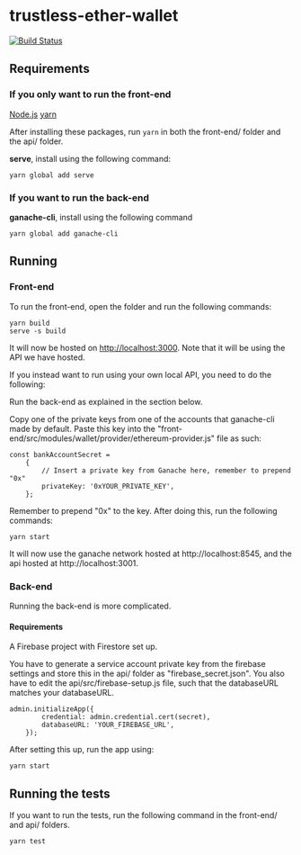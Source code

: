 # trustless-ether-wallet

[![Build Status](https://travis-ci.org/mathiassoeholm/trustless-crypto-exchange.svg?branch=master)](https://travis-ci.org/mathiassoeholm/trustless-crypto-exchange)

## Requirements
### If you only want to run the front-end
[Node.js](https://nodejs.org/en/)
[yarn](https://yarnpkg.com/lang/en/docs/install/#windows-stable)

After installing these packages, run ```yarn``` in both the front-end/ folder and the api/ folder.

**serve**, install using the following command:
```
yarn global add serve
```

### If you want to run the back-end
**ganache-cli**, install using the following command
```
yarn global add ganache-cli
```

## Running

### Front-end
To run the front-end, open the folder and run the following commands:

```
yarn build
serve -s build
```

It will now be hosted on [http://localhost:3000](http://localhost:3000). Note that it will be using the API we have hosted.

If you instead want to run using your own local API, you need to do the following:

Run the back-end as explained in the section below.

Copy one of the private keys from one of the accounts that ganache-cli made by default. Paste this key into the "front-end/src/modules/wallet/provider/ethereum-provider.js" file as such:

```
const bankAccountSecret =
	{
		// Insert a private key from Ganache here, remember to prepend "0x"
		privateKey: '0xYOUR_PRIVATE_KEY',
	};
```

Remember to prepend "0x" to the key. After doing this, run the following commands:

```
yarn start
```

It will now use the ganache network hosted at http://localhost:8545, and the api hosted at http://localhost:3001.

### Back-end
Running the back-end is more complicated.

#### Requirements
A Firebase project with Firestore set up.

You have to generate a service account private key from the firebase settings and store this in the api/ folder as "firebase_secret.json". You also have to edit the api/src/firebase-setup.js file, such that the databaseURL matches your databaseURL.

```
admin.initializeApp({
		credential: admin.credential.cert(secret),
		databaseURL: 'YOUR_FIREBASE_URL',
	});
```

After setting this up, run the app using:
```
yarn start
```

## Running the tests
If you want to run the tests, run the following command in the front-end/ and api/ folders.
```
yarn test
```
